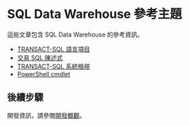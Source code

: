 <properties
   pageTitle="SQL Data Warehouse 參考主題 |Microsoft Azure"
   description="參考資料的 SQL Data Warehouse 內容連結。"
   services="sql-data-warehouse"
   documentationCenter="NA"
   authors="barbkess"
   manager="jhubbard"
   editor=""/>

<tags
   ms.service="sql-data-warehouse"
   ms.devlang="NA"
   ms.topic="article"
   ms.tgt_pltfrm="NA"
   ms.workload="data-services"
   ms.date="08/08/2016"
   ms.author="barbkess;sonyama"/>

# <a name="reference-topics-for-sql-data-warehouse"></a>SQL Data Warehouse 參考主題

這些文章包含 SQL Data Warehouse 的參考資訊。

- [TRANSACT-SQL 語言項目][]
- [交易 SQL 陳述式][]
- [TRANSACT-SQL 系統檢視][]
- [PowerShell cmdlet][]



## <a name="next-steps"></a>後續步驟
開發資訊，請參閱[開發概觀][]。

<!--Image references-->

<!--Article references-->
[開發概觀]: sql-data-warehouse-overview-develop.md
[TRANSACT-SQL 語言項目]: sql-data-warehouse-reference-tsql-language-elements.md
[交易 SQL 陳述式]: sql-data-warehouse-reference-tsql-statements.md
[TRANSACT-SQL 系統檢視]: sql-data-warehouse-reference-tsql-system-views.md
[PowerShell cmdlet]: sql-data-warehouse-reference-powershell-cmdlets.md


<!--MSDN references-->
